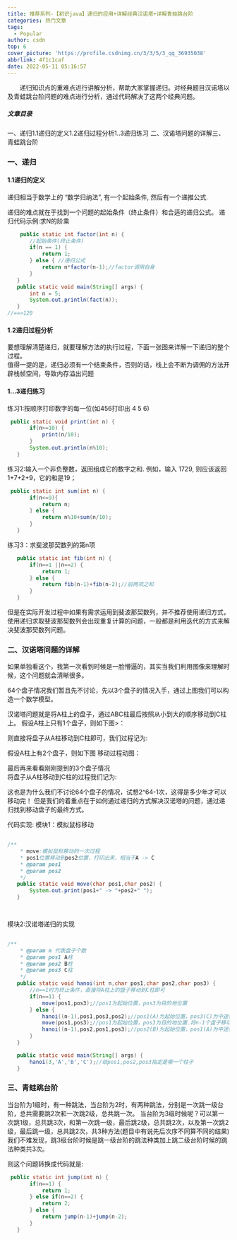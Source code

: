 ```yaml
---
title: 推荐系列-【初识java】递归的应用+详解经典汉诺塔+详解青蛙跳台阶
categories: 热门文章
tags:
  - Popular
author: csdn
top: 6
cover_picture: 'https://profile.csdnimg.cn/3/3/5/3_qq_36935038'
abbrlink: 4f1c1caf
date: 2022-05-11 05:16:57
---
```


&emsp;&emsp;递归知识点的重难点进行讲解分析，帮助大家掌握递归。对经典题目汉诺塔以及青蛙跳台阶问题的难点进行分析，通过代码解决了这两个经典问题。
<!-- more -->

        
                
                    
                        
                    
                     


 ##### 文章目录
 一、递归1.1递归的定义1.2递归过程分析1..3递归练习
  二、汉诺塔问题的详解三、青蛙跳台阶

 

 
### 一、递归 
#### 1.1递归的定义 
 
递归相当于数学上的 “数学归纳法”, 有一个起始条件, 然后有一个递推公式. 
 
递归的难点就在于找到一个问题的起始条件（终止条件）和合适的递归公式。 
递归代码示例:求N的阶乘 
 
 ```java 
     public static int factor(int n) {
        //起始条件(终止条件)
        if(n == 1) {
            return 1;
        } else { //递归公式
            return n*factor(n-1);//factor调用自身
        }
    }
 	public static void main(String[] args) {
        int n = 5;
        System.out.println(fact(n));
    }
//==>120

  ``` 
  
#### 1.2递归过程分析 
要想理解清楚递归，就要理解方法的执行过程，下面一张图来详解一下递归的整个过程。  
值得一提的是，递归必须有一个结束条件，否则的话，栈上会不断为调佣的方法开辟栈帧空间，导致内存溢出问题 
#### 1…3递归练习 
练习1:按顺序打印数字的每一位(如456打印出 4 5 6) 
 
 
 ```java 
  public static void print(int n) {
        if(n>=10) {
            print(n/10);
        }
        System.out.println(n%10);
    }

  ``` 
  
练习2:输入一个非负整数，返回组成它的数字之和. 例如，输入 1729, 则应该返回1+7+2+9，它的和是19； 
 
 
 ```java 
  public static int sum(int n) {
        if(n<=9){
            return n;
        } else {
            return n%10+sum(n/10);
        }
    }

  ``` 
  
练习3：求斐波那契数列的第n项  
 
 ```java 
    public static int fib(int n) {
        if(n==1 ||n==2) {
            return 1;
        } else {
            return fib(n-1)+fib(n-2);//前两项之和
        }
    }

  ``` 
  
但是在实际开发过程中如果有需求运用到斐波那契数列，并不推荐使用递归方式，使用递归求取斐波那契数列会出现重复计算的问题，一般都是利用迭代的方式来解决斐波那契数列问题。 
### 二、汉诺塔问题的详解 
 
如果单独看这个，我第一次看到时候是一脸懵逼的，其实当我们利用图像来理解时候，这个问题就会清晰很多。 
 
64个盘子情况我们暂且先不讨论，先以3个盘子的情况入手，通过上图我们可以构造一个数学模型。 
 
汉诺塔问题就是将A柱上的盘子，通过ABC柱最后按照从小到大的顺序移动到C柱上。 假设A柱上只有1个盘子，则如下图>： 
 
则直接将盘子从A柱移动到C柱即可，我们过程记为: 
 
假设A柱上有2个盘子，则如下图 
 移动过程动图： 
 
 
最后再来看看刚刚提到的3个盘子情况  
将盘子从A柱移动到C柱的过程我们记为: 
 
 
这也是为什么我们不讨论64个盘子的情况，试想2^64-1次，这得是多少年才可以移动完！ 
但是我们的着重点在于如何通过递归的方式解决汉诺塔的问题，通过递归找到移动盘子的最终方式。 
 
 
代码实现: 
模块1：模拟鼠标移动 
 
 ```java 
  
/**
     * move:模拟鼠标移动的一次过程
     * pos1位置移动到pos2位置，打印出来，相当于A -> C
     * @param pos1
     * @param pos2
     */
    public static void move(char pos1,char pos2) {
        System.out.print(pos1+" -> "+pos2+" ");
    }

 


  ``` 
  
模块2:汉诺塔递归的实现 
 
 ```java 
    
/**
     * @param n 代表盘子个数
     * @param pos1 A柱
     * @param pos2 B柱
     * @param pos3 C柱
     */
    public static void hanoi(int n,char pos1,char pos2,char pos3) {
        //n==1时为终止条件，直接将A柱上的盘子移动到C柱即可
        if(n==1) {
            move(pos1,pos3);//pos1为起始位置，pos3为目的地位置
        } else {
            hanoi((n-1),pos1,pos3,pos2);//pos1(A)为起始位置，pos3(C)为中途位置，pos2(B)为目的地位置。含义：将n-1个盘子从A柱上通过C柱移动到B柱上(递推公式)
            move(pos1,pos3);//pos1为起始位置，pos3为目的地位置.将n-1个盘子移动走后，将A柱上最后的盘子移动到C柱上
            hanoi((n-1),pos2,pos1,pos3);//pos2(B)为起始位置，pos1(A)为中途位置，pos2CB)为目的地位置。将B柱上n-1个盘子，从B柱上通过A柱移动到C柱上
        }
    }

    public static void main(String[] args) {
        hanoi(3,'A','B','C');//给pos1,pos2,pos3指定是哪一个柱子
    }

  ``` 
  
 
 
### 三、青蛙跳台阶 
 
当台阶为1级时，有一种跳法，当台阶为2时，有两种跳法，分别是一次跳一级台阶，总共需要跳2次和一次跳2级，总共跳一次。 
当台阶为3级时候呢？可以第一次跳1级，总共跳3次，和第一次跳一级，最后跳2级，总共跳2次，以及第一次跳2级，最后跳一级，总共跳2次，共3种方法(题目中有说先后次序不同算不同的结果) 我们不难发现，跳3级台阶时候是跳一级台阶的跳法种类加上跳二级台阶时候的跳法种类共3次。 
 
则这个问题转换成代码就是: 
 
 ```java 
  public static int jump(int n) {
        if(n==1) {
            return 1;
        } else if(n==2) {
            return 2;
        } else {
            return jump(n-1)+jump(n-2);
        }
    }

  ``` 
  
 

                
                
                
        